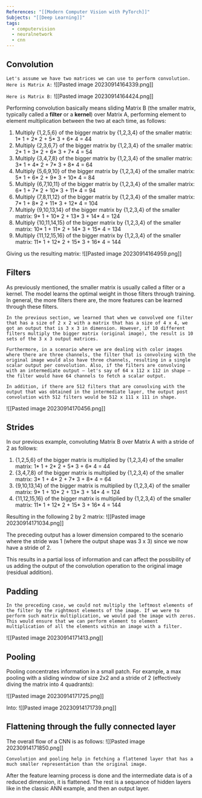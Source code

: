 ```yaml
---
References: "[[Modern Computer Vision with PyTorch]]"
Subjects: "[[Deep Learning]]"
tags:
  - computervision
  - neuralnetwork
  - cnn
---
```

## Convolution

`Let's assume we have two matrices we can use to perform convolution. Here is Matrix A:`
![[Pasted image 20230914164339.png]]

`Here is Matrix B:`
![[Pasted image 20230914164424.png]]

Performing convolution basically means sliding Matrix B (the smaller matrix, typically called a **filter** or a **kernel**) over Matrix A, performing element to element multiplication between the two at each time, as follows:

1. Multiply {1,2,5,6} of the bigger matrix by {1,2,3,4} of the smaller matrix: 
	1* 1 + 2* 2 + 5* 3 + 6* 4 = 44 
2. Multiply {2,3,6,7} of the bigger matrix by {1,2,3,4} of the smaller matrix: 
	2* 1 + 3* 2 + 6* 3 + 7* 4 = 54 
3. Multiply {3,4,7,8} of the bigger matrix by {1,2,3,4} of the smaller matrix: 
	3* 1 + 4* 2 + 7* 3 + 8* 4 = 64 
4. Multiply {5,6,9,10} of the bigger matrix by {1,2,3,4} of the smaller matrix: 
	5* 1 + 6* 2 + 9* 3 + 10* 4 = 84 
5. Multiply {6,7,10,11} of the bigger matrix by {1,2,3,4} of the smaller matrix: 
	6* 1 + 7* 2 + 10* 3 + 11* 4 = 94 
6. Multiply {7,8,11,12} of the bigger matrix by {1,2,3,4} of the smaller matrix: 
	7* 1 + 8* 2 + 11* 3 + 12* 4 = 104 
7. Multiply {9,10,13,14} of the bigger matrix by {1,2,3,4} of the smaller matrix: 
	9* 1 + 10* 2 + 13* 3 + 14* 4 = 124 
8. Multiply {10,11,14,15} of the bigger matrix by {1,2,3,4} of the smaller matrix: 
	10* 1 + 11* 2 + 14* 3 + 15* 4 = 134 
9. Multiply {11,12,15,16} of the bigger matrix by {1,2,3,4} of the smaller matrix: 
	11* 1 + 12* 2 + 15* 3 + 16* 4 = 144

Giving us the resulting matrix:
![[Pasted image 20230914164959.png]]

## Filters

As previously mentioned, the smaller matrix is usually called a filter or a kernel. The model learns the optimal weight in those filters through training. In general, the more filters there are, the more features can be learned through these filters.


```
In the previous section, we learned that when we convolved one filter that has a size of 2 x 2 with a matrix that has a size of 4 x 4, we got an output that is 3 x 3 in dimension. However, if 10 different filters multiply the bigger matrix (original image), the result is 10 sets of the 3 x 3 output matrices.
```

```
Furthermore, in a scenario where we are dealing with color images where there are three channels, the filter that is convolving with the original image would also have three channels, resulting in a single scalar output per convolution. Also, if the filters are convolving with an intermediate output – let's say of 64 x 112 x 112 in shape – the filter would have 64 channels to fetch a scalar output. 

In addition, if there are 512 filters that are convolving with the output that was obtained in the intermediate layer, the output post convolution with 512 filters would be 512 x 111 x 111 in shape.
```
![[Pasted image 20230914170456.png]]

## Strides

In our previous example, convoluting Matrix B over Matrix A with a stride of 2 as follows:

1. {1,2,5,6} of the bigger matrix is multiplied by {1,2,3,4} of the smaller matrix: 
	1* 1 + 2* 2 + 5* 3 + 6* 4 = 44 
2. {3,4,7,8} of the bigger matrix is multiplied by {1,2,3,4} of the smaller matrix: 
	3* 1 + 4* 2 + 7* 3 + 8* 4 = 64 
3. {9,10,13,14} of the bigger matrix is multiplied by {1,2,3,4} of the smaller matrix: 
	9* 1 + 10* 2 + 13* 3 + 14* 4 = 124 
4. {11,12,15,16} of the bigger matrix is multiplied by {1,2,3,4} of the smaller matrix: 
	11* 1 + 12* 2 + 15* 3 + 16* 4 = 144

Resulting in the following 2 by 2 matrix:
![[Pasted image 20230914171034.png]]

The preceding output has a lower dimension compared to the scenario where the stride was 1 (where the output shape was 3 x 3) since we now have a stride of 2.

This results in a partial loss of information and can affect the possibility of us adding the output of the convolution operation to the original image (residual addition).


## Padding

```
In the preceding case, we could not multiply the leftmost elements of the filter by the rightmost elements of the image. If we were to perform such matrix multiplication, we would pad the image with zeros. This would ensure that we can perform element to element multiplication of all the elements within an image with a filter.
```
![[Pasted image 20230914171413.png]]

## Pooling

Pooling concentrates information in a small patch. For example, a max pooling with a sliding window of size 2x2 and a stride of 2 (effectively diving the matrix into 4 quadrants):

![[Pasted image 20230914171725.png]]

Into:
![[Pasted image 20230914171739.png]]

## Flattening through the fully connected layer

The overall flow of a CNN is as follows:
![[Pasted image 20230914171850.png]]

```
Convolution and pooling help in fetching a flattened layer that has a much smaller representation than the original image.
```
After the feature learning process is done and the intermediate data is of a reduced dimension, it is flattened. The rest is a sequence of hidden layers like in the classic ANN example, and then an output layer.

